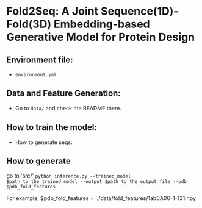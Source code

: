 # Fold2Seq: A Joint Sequence(1D)-Fold(3D) Embedding-based Generative Model for Protein Design

## Environment file: 
* `environment.yml`

## Data and Feature Generation:
* Go to `data/` and check the README there. 

## How to train the model:
* How to generate seqs:

## How to generate 

go to 'src/'
`python inference.py --trained_model $path_to_the_trained_model --output $path_to_the_output_file --pdb $pdb_fold_features`

For example, $pdb_fold_features = ../data/fold_features/1ab0A00-1-131.npy



